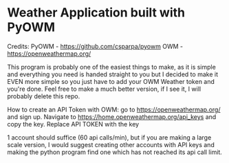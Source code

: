 # Weather Application built with PyOWM

Credits:
PyOWM - https://github.com/csparpa/pyowm
OWM - https://openweathermap.org/

This program is probably one of the easiest things to make, as it is simple and everything you need is handed straight to you
but I decided to make it EVEN more simple so you just have to add your OWM Weather token and you're done. Feel free to make a
much better version, if I see it, I will probably delete this repo.

How to create an API Token with OWM: 
go to https://openweathermap.org/ and sign up. Navigate to https://home.openweathermap.org/api_keys and copy the key.
Replace API TOKEN with the key

1 account should suffice (60 api calls/min), but if you are making a large scale version, I would suggest creating other accounts with API keys and making the python program find one which has not reached its api call limit.
